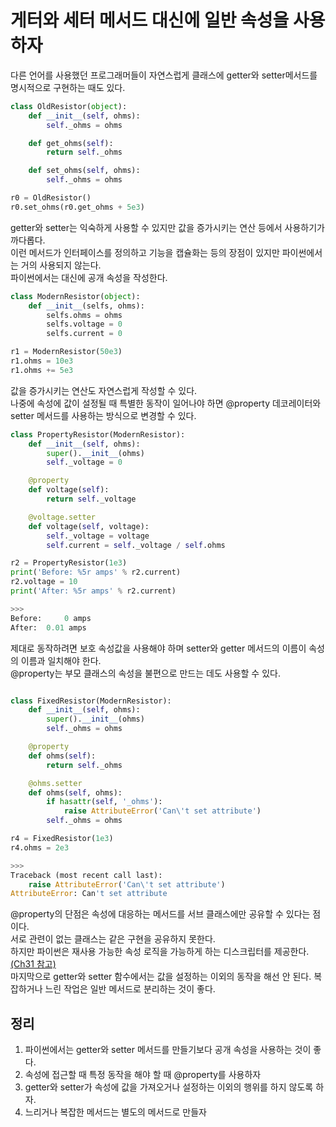 # 게터와 세터 메서드 대신에 일반 속성을 사용하자

다른 언어를 사용했던 프로그래머들이 자연스럽게 클래스에 getter와 setter메서드를 명시적으로 구현하는 때도 있다.
```py
class OldResistor(object):
    def __init__(self, ohms):
        self._ohms = ohms

    def get_ohms(self):
        return self._ohms

    def set_ohms(self, ohms):
        self._ohms = ohms

r0 = OldResistor()
r0.set_ohms(r0.get_ohms + 5e3)
```

getter와 setter는 익숙하게 사용할 수 있지만 값을 증가시키는 연산 등에서 사용하기가 까다롭다. <br>
이런 메서드가 인터페이스를 정의하고 기능을 캡슐화는 등의 장점이 있지만 파이썬에서는 거의 사용되지 않는다. <br>
파이썬에서는 대신에 공개 속성을 작성한다. 
```py
class ModernResistor(object):
    def __init__(selfs, ohms):
        selfs.ohms = ohms
        selfs.voltage = 0
        selfs.current = 0

r1 = ModernResistor(50e3)
r1.ohms = 10e3
r1.ohms += 5e3
```

값을 증가시키는 연산도 자연스럽게 작성할 수 있다. <br>
나중에 속성에 값이 설정될 때 특별한 동작이 일어나야 하면 @property 데코레이터와 setter 메서드를 사용하는 방식으로 변경할 수 있다.
```py
class PropertyResistor(ModernResistor):
    def __init__(self, ohms):
        super().__init__(ohms)
        self._voltage = 0

    @property
    def voltage(self):
        return self._voltage

    @voltage.setter
    def voltage(self, voltage):
        self._voltage = voltage
        self.current = self._voltage / self.ohms

r2 = PropertyResistor(1e3)
print('Before: %5r amps' % r2.current)
r2.voltage = 10
print('After: %5r amps' % r2.current)

>>>
Before:     0 amps
After:  0.01 amps
```

제대로 동작하려면 보호 속성값을 사용해야 하며 setter와 getter 메서드의 이름이 속성의 이름과 일치해야 한다. <br>
@property는 부모 클래스의 속성을 불편으로 만드는 데도 사용할 수 있다.
```py

class FixedResistor(ModernResistor):
    def __init__(self, ohms):
        super().__init__(ohms)
        self._ohms = ohms

    @property
    def ohms(self):
        return self._ohms

    @ohms.setter
    def ohms(self, ohms):
        if hasattr(self, '_ohms'):
            raise AttributeError('Can\'t set attribute')
        self._ohms = ohms

r4 = FixedResistor(1e3)
r4.ohms = 2e3

>>>
Traceback (most recent call last):
    raise AttributeError('Can\'t set attribute')
AttributeError: Can't set attribute
```

@property의 단점은 속성에 대응하는 메서드를 서브 클래스에만 공유할 수 있다는 점이다. <br>
서로 관련이 없는 클래스는 같은 구현을 공유하지 못한다. <br>
하지만 파이썬은 재사용 가능한 속성 로직을 가능하게 하는 디스크립터를 제공한다. [(Ch31 참고)](../Ch31) <br>
마지막으로 getter와 setter 함수에서는 값을 설정하는 이외의 동작을 해선 안 된다. 복잡하거나 느린 작업은 일반 메서드로 분리하는 것이 좋다.

## 정리
1. 파이썬에서는 getter와 setter 메서드를 만들기보다 공개 속성을 사용하는 것이 좋다.
2. 속성에 접근할 때 특정 동작을 해야 할 때 @property를 사용하자
3. getter와 setter가 속성에 값을 가져오거나 설정하는 이외의 행위를 하지 않도록 하자.
4. 느리거나 복잡한 메서드는 별도의 메서드로 만들자
